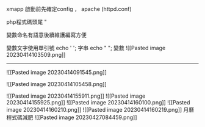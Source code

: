 
xmapp 啟動前先確定config ， apache (httpd.conf)

php程式碼頭尾
"<?php  ;  ?>


變數命名有語意後續維護編寫方便


變數文字使用單引號
echo '   '; 字串
echo "  "; 變數
![[Pasted image 20230414103509.png]]


---
![[Pasted image 20230414091545.png]]

![[Pasted image 20230414105458.png]]




![[Pasted image 20230414155911.png]]
![[Pasted image 20230414155925.png]]
![[Pasted image 20230414160100.png]]
![[Pasted image 20230414160210.png]]
![[Pasted image 20230414160219.png]]
月曆程式碼減肥
![[Pasted image 20230427084459.png]]